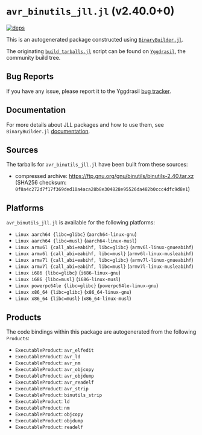 # `avr_binutils_jll.jl` (v2.40.0+0)

[![deps](https://juliahub.com/docs/avr_binutils_jll/deps.svg)](https://juliahub.com/ui/Packages/avr_binutils_jll/KKGWl?page=2)

This is an autogenerated package constructed using [`BinaryBuilder.jl`](https://github.com/JuliaPackaging/BinaryBuilder.jl).

The originating [`build_tarballs.jl`](https://github.com/JuliaPackaging/Yggdrasil/blob/a127e02e3ffd4807291013ae6582503e24b2de11/A/avr_binutils/build_tarballs.jl) script can be found on [`Yggdrasil`](https://github.com/JuliaPackaging/Yggdrasil/), the community build tree.

## Bug Reports

If you have any issue, please report it to the Yggdrasil [bug tracker](https://github.com/JuliaPackaging/Yggdrasil/issues).

## Documentation

For more details about JLL packages and how to use them, see `BinaryBuilder.jl` [documentation](https://docs.binarybuilder.org/stable/jll/).

## Sources

The tarballs for `avr_binutils_jll.jl` have been built from these sources:

* compressed archive: https://ftp.gnu.org/gnu/binutils/binutils-2.40.tar.xz (SHA256 checksum: `0f8a4c272d7f17f369ded10a4aca28b8e304828e95526da482b0ccc4dfc9d8e1`)

## Platforms

`avr_binutils_jll.jl` is available for the following platforms:

* `Linux aarch64 {libc=glibc}` (`aarch64-linux-gnu`)
* `Linux aarch64 {libc=musl}` (`aarch64-linux-musl`)
* `Linux armv6l {call_abi=eabihf, libc=glibc}` (`armv6l-linux-gnueabihf`)
* `Linux armv6l {call_abi=eabihf, libc=musl}` (`armv6l-linux-musleabihf`)
* `Linux armv7l {call_abi=eabihf, libc=glibc}` (`armv7l-linux-gnueabihf`)
* `Linux armv7l {call_abi=eabihf, libc=musl}` (`armv7l-linux-musleabihf`)
* `Linux i686 {libc=glibc}` (`i686-linux-gnu`)
* `Linux i686 {libc=musl}` (`i686-linux-musl`)
* `Linux powerpc64le {libc=glibc}` (`powerpc64le-linux-gnu`)
* `Linux x86_64 {libc=glibc}` (`x86_64-linux-gnu`)
* `Linux x86_64 {libc=musl}` (`x86_64-linux-musl`)

## Products

The code bindings within this package are autogenerated from the following `Products`:

* `ExecutableProduct`: `avr_elfedit`
* `ExecutableProduct`: `avr_ld`
* `ExecutableProduct`: `avr_nm`
* `ExecutableProduct`: `avr_objcopy`
* `ExecutableProduct`: `avr_objdump`
* `ExecutableProduct`: `avr_readelf`
* `ExecutableProduct`: `avr_strip`
* `ExecutableProduct`: `binutils_strip`
* `ExecutableProduct`: `ld`
* `ExecutableProduct`: `nm`
* `ExecutableProduct`: `objcopy`
* `ExecutableProduct`: `objdump`
* `ExecutableProduct`: `readelf`
